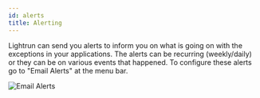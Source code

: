 ```yaml
---
id: alerts
title: Alerting
---
```


Lightrun can send you alerts to inform you on what is going on with the
exceptions in your applications. The alerts can be recurring
(weekly/daily) or they can be on various events that happened. To
configure these alerts go to \"Email Alerts\" at the menu bar.

![Email Alerts](img/email-alerts.png)
